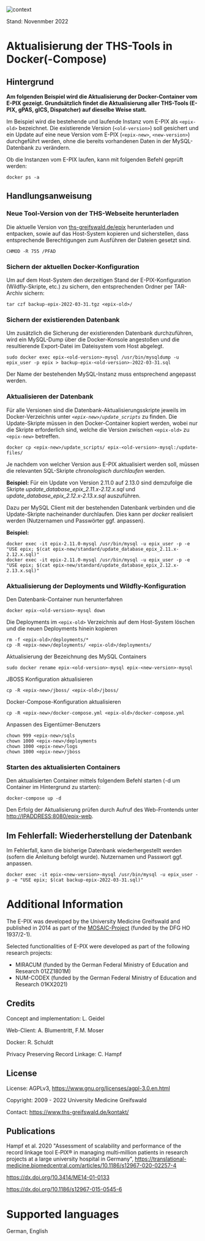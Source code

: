 ![context](https://www.ths-greifswald.de/wp-content/uploads/2019/01/Design-Logo-THS-deutsch-542.png)

Stand: Novenmber 2022

# Aktualisierung der THS-Tools in Docker(-Compose)

## Hintergrund

**Am folgenden Beispiel wird die Aktualisierung der Docker-Container vom E-PIX gezeigt. Grundsätzlich findet die Aktualisierung aller THS-Tools (E-PIX, gPAS, gICS, Dispatcher) auf dieselbe Weise statt.**

Im Beispiel wird die bestehende und laufende Instanz vom E-PIX als `<epix-old>` bezeichnet. Die existierende Version (`<old-version>`) soll gesichert und ein Update auf eine neue Version vom E-PIX (`<epix-new>`, `<new-version>`) durchgeführt werden, ohne die bereits vorhandenen Daten in der MySQL-Datenbank zu verändern.

Ob die Instanzen vom E-PIX laufen, kann mit folgenden Befehl geprüft werden:
```
docker ps -a
```

## Handlungsanweisung

### Neue  Tool-Version von der THS-Webseite herunterladen

Die aktuelle Version von [ths-greifswald.de/epix](www.ths-greifswald.de/epix) herunterladen und entpacken, sowie auf das Host-System kopieren und sicherstellen, dass entsprechende Berechtigungen zum Ausführen der Dateien gesetzt sind.

```
CHMOD -R 755 /PFAD
```

### Sichern der aktuellen Docker-Konfiguration

Um auf dem Host-System den derzeitigen Stand der E-PIX-Konfiguration (Wildfly-Skripte, etc.) zu sichern, den entsprechenden Ordner per TAR-Archiv sichern:

```
tar czf backup-epix-2022-03-31.tgz <epix-old>/
```

### Sichern der existierenden Datenbank

Um zusätzlich die Sicherung der existierenden Datenbank durchzuführen, wird ein MySQL-Dump über die Docker-Konsole angestoßen und die resultierende Export-Datei im Dateisystem vom Host abgelegt.

```
sudo docker exec epix-<old-version>-mysql /usr/bin/mysqldump -u epix_user -p epix > backup-epix-<old-version>-2022-03-31.sql
```

Der Name der bestehenden MySQL-Instanz muss entsprechend angepasst werden.

### Aktualisieren der Datenbank

Für alle Versionen sind die Datenbank-Aktualisierungsskripte jeweils im Docker-Verzeichnis unter *`<epix-new>/update_scripts`* zu finden. Die Update-Skripte müssen in den Docker-Container kopiert werden, wobei nur die Skripte erforderlich sind, welche die Version zwischen `<epix-old>` zu `<epix-new>` betreffen.

```
docker cp <epix-new>/update_scripts/ epix-<old-version>-mysql:/update-files/
```

Je nachdem von welcher Version aus E-PIX aktualisiert werden soll, müssen die relevanten SQL-Skripte *chronologisch durchlaufen* werden.

**Beispiel:** Für ein Update von Version 2.11.0 auf 2.13.0 sind demzufolge die Skripte *update_database_epix_2.11.x-2.12.x.sql* und *update_database_epix_2.12.x-2.13.x.sql* auszuführen.

Dazu per MySQL Client mit der bestehenden Datenbank verbinden und die Update-Skripte nacheinander durchlaufen. Dies kann per *docker* realisiert werden (Nutzernamen und Passwörter ggf. anpassen).

**Beispiel:**

```
docker exec -it epix-2.11.0-mysql /usr/bin/mysql -u epix_user -p -e "USE epix; $(cat epix-new/standard/update_database_epix_2.11.x-2.12.x.sql)"
docker exec -it epix-2.11.0-mysql /usr/bin/mysql -u epix_user -p -e "USE epix; $(cat epix-new/standard/update_database_epix_2.12.x-2.13.x.sql)"
```

### Aktualisierung der Deployments und Wildfly-Konfiguration

Den Datenbank-Container nun herunterfahren

```
docker epix-<old-version>-mysql down
```

Die Deployments im `<epix-old>` Verzeichnis auf dem Host-System löschen und die neuen Deployments hinein kopieren

```
rm -f <epix-old>/deployments/* 
cp -R <epix-new>/deployments/ <epix-old>/deployments/
```

Aktualisierung der Bezeichnung des MySQL Containers

```
sudo docker rename epix-<old-version>-mysql epix-<new-version>-mysql
```

JBOSS Konfiguration aktualisieren

```
cp -R <epix-new>/jboss/ <epix-old>/jboss/
```

Docker-Compose-Konfiguration aktualisieren

```
cp -R <epix-new>/docker-compose.yml <epix-old>/docker-compose.yml
```

Anpassen des Eigentümer-Benutzers

```
chown 999 <epix-new>/sqls
chown 1000 <epix-new>/deployments
chown 1000 <epix-new>/logs
chown 1000 <epix-new>/jboss
```

### Starten des aktualisierten Containers

Den aktualisierten Container mittels folgendem Befehl starten (-d um Container im Hintergrund zu starten):

```
docker-compose up -d
```

Den Erfolg der Aktualisierung prüfen durch Aufruf des Web-Frontends unter [http://IPADDRESS:8080/epix-web](http://ipaddress:8080/epix-web).

## Im Fehlerfall: Wiederherstellung der Datenbank

Im Fehlerfall, kann die bisherige Datenbank wiederhergestellt werden (sofern die Anleitung befolgt wurde). Nutzernamen und Passwort ggf. anpassen.

```
docker exec -it epix-<new-version>-mysql /usr/bin/mysql -u epix_user -p -e "USE epix; $(cat backup-epix-2022-03-31.sql)"
```

# Additional Information #

The E-PIX was developed by the University Medicine Greifswald  and published in 2014 as part of the [MOSAIC-Project](https://ths-greifswald.de/mosaic "")  (funded by the DFG HO 1937/2-1).

Selected functionalities of E-PIX were developed as part of the following research projects:
- MIRACUM (funded by the German Federal Ministry of Education and Research 01ZZ1801M)
- NUM-CODEX (funded by the German Federal Ministry of Education and Research 01KX2021)

## Credits ##
Concept and implementation: L. Geidel

Web-Client: A. Blumentritt, F.M. Moser

Docker: R. Schuldt

Privacy Preserving Record Linkage: C. Hampf

## License ##
License: AGPLv3, https://www.gnu.org/licenses/agpl-3.0.en.html

Copyright: 2009 - 2022 University Medicine Greifswald

Contact: https://www.ths-greifswald.de/kontakt/

## Publications ##

Hampf et al. 2020 "Assessment of scalability and performance of the record linkage tool E‑PIX® in managing multi‑million patients in research projects at a large university hospital in Germany", https://translational-medicine.biomedcentral.com/articles/10.1186/s12967-020-02257-4

https://dx.doi.org/10.3414/ME14-01-0133

https://dx.doi.org/10.1186/s12967-015-0545-6

# Supported languages #
German, English